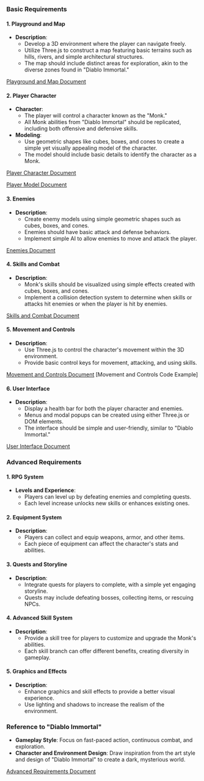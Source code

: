 ### Basic Requirements

#### 1. Playground and Map
- **Description**: 
  - Develop a 3D environment where the player can navigate freely. 
  - Utilize Three.js to construct a map featuring basic terrains such as hills, rivers, and simple architectural structures.
  - The map should include distinct areas for exploration, akin to the diverse zones found in "Diablo Immortal."

[Playground and Map Document](./playground-and-map.md)

#### 2. Player Character
- **Character**: 
  - The player will control a character known as the "Monk."
  - All Monk abilities from "Diablo Immortal" should be replicated, including both offensive and defensive skills.
- **Modeling**:
  - Use geometric shapes like cubes, boxes, and cones to create a simple yet visually appealing model of the character.
  - The model should include basic details to identify the character as a Monk.

[Player Character Document](./player-character.md)

[Player Model Document](./player-model.md)

#### 3. Enemies
- **Description**:
  - Create enemy models using simple geometric shapes such as cubes, boxes, and cones.
  - Enemies should have basic attack and defense behaviors.
  - Implement simple AI to allow enemies to move and attack the player.

[Enemies Document](./enemies.md)

#### 4. Skills and Combat
- **Description**:
  - Monk's skills should be visualized using simple effects created with cubes, boxes, and cones.
  - Implement a collision detection system to determine when skills or attacks hit enemies or when the player is hit by enemies.

[Skills and Combat Document](./skills-and-combat.md)

#### 5. Movement and Controls
- **Description**:
  - Use Three.js to control the character's movement within the 3D environment.
  - Provide basic control keys for movement, attacking, and using skills.

[Movement and Controls Document](./movement-and-controls.md) [Movement and Controls Code Example]

#### 6. User Interface
- **Description**:
  - Display a health bar for both the player character and enemies.
  - Menus and modal popups can be created using either Three.js or DOM elements.
  - The interface should be simple and user-friendly, similar to "Diablo Immortal."

[User Interface Document](./user-interface.md)

### Advanced Requirements

#### 1. RPG System
- **Levels and Experience**:
  - Players can level up by defeating enemies and completing quests.
  - Each level increase unlocks new skills or enhances existing ones.

#### 2. Equipment System
- **Description**:
  - Players can collect and equip weapons, armor, and other items.
  - Each piece of equipment can affect the character's stats and abilities.

#### 3. Quests and Storyline
- **Description**:
  - Integrate quests for players to complete, with a simple yet engaging storyline.
  - Quests may include defeating bosses, collecting items, or rescuing NPCs.

#### 4. Advanced Skill System
- **Description**:
  - Provide a skill tree for players to customize and upgrade the Monk's abilities.
  - Each skill branch can offer different benefits, creating diversity in gameplay.

#### 5. Graphics and Effects
- **Description**:
  - Enhance graphics and skill effects to provide a better visual experience.
  - Use lighting and shadows to increase the realism of the environment.

### Reference to "Diablo Immortal"
- **Gameplay Style**: Focus on fast-paced action, continuous combat, and exploration.
- **Character and Environment Design**: Draw inspiration from the art style and design of "Diablo Immortal" to create a dark, mysterious world.

[Advanced Requirements Document](./advanced-requirements.md)
